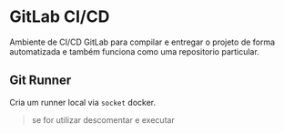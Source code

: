 # GitLab CI/CD

Ambiente de CI/CD GitLab para compilar e entregar o projeto de forma automatizada e também funciona como uma repositorio particular.

## Git Runner
Cria um runner local via `socket` docker.

> se for utilizar descomentar e executar
